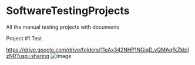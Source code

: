 # SoftwareTestingProjects
All the manual testing projects with documents

Project #1 Test

https://drive.google.com/drive/folders/11eAx342NHP1NGiqD_yQMAqfkZkbIjzNR?usp=sharing 
![image](https://github.com/domni-b/SoftwareTestingProjects/assets/156517736/8784895a-2918-4ac1-b784-1df8b0621b88)
